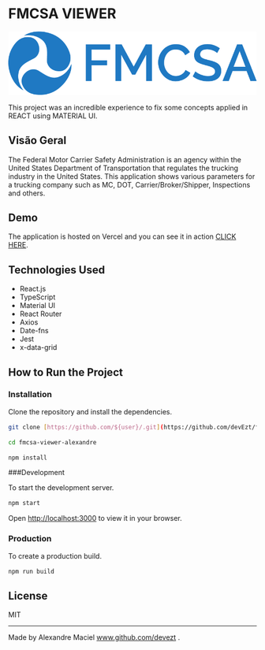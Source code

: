 # FMCSA VIEWER

![FMCSA VIEWER Logo](./public/fmcsa-logo.png)

This project was an incredible experience to fix some concepts applied in REACT using MATERIAL UI.

## Visão Geral

 The Federal Motor Carrier Safety Administration is an agency within the United States Department of Transportation that regulates the trucking industry in the United States. This application shows various  parameters for a trucking company such as MC, DOT, Carrier/Broker/Shipper, Inspections and others.

## Demo

The application is hosted on Vercel and you can see it in action [CLICK HERE](https://fmcsa-viewer-sable.vercel.app/).

## Technologies Used

- React.js
- TypeScript
- Material UI
- React Router
- Axios
- Date-fns
- Jest
- x-data-grid

## How to Run the Project

### Installation

Clone the repository and install the dependencies.

```bash
git clone [https://github.com/${user}/.git](https://github.com/devEzt/fmcsa-viewer-alexandre.git)
```

```bash
cd fmcsa-viewer-alexandre
```

```bash
npm install
```

###Development

To start the development server.

```bash
npm start
```

Open [http://localhost:3000](http://localhost:3000) to view it in your browser.

### Production

To create a production build.

```bash
npm run build
```

## License

MIT

---

Made by Alexandre Maciel www.github.com/devezt .
